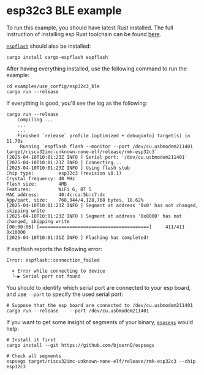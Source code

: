 # esp32c3 BLE example

To run this example, you should have latest Rust installed. The full instruction of installing esp Rust toolchain can be found [here](https://docs.esp-rs.org/book/installation/index.html).

[`espflash`](https://github.com/esp-rs/espflash) should also be installed:

```
cargo install cargo-espflash espflash
```

After having everything installed, use the following command to run the example:

```
cd examples/use_config/esp32c3_ble
cargo run --release
```

If everything is good, you'll see the log as the following:

```shell
cargo run --release  
    Compiling ...
    ...
    ...
    Finished `release` profile [optimized + debuginfo] target(s) in 11.70s
     Running `espflash flash --monitor --port /dev/cu.usbmodem211401 target/riscv32imc-unknown-none-elf/release/rmk-esp32c3`
[2025-04-10T10:01:23Z INFO ] Serial port: '/dev/cu.usbmodem211401'
[2025-04-10T10:01:23Z INFO ] Connecting...
[2025-04-10T10:01:23Z INFO ] Using flash stub
Chip type:         esp32c3 (revision v0.1)
Crystal frequency: 40 MHz
Flash size:        4MB
Features:          WiFi 6, BT 5
MAC address:       40:4c:ca:5b:c7:dc
App/part. size:    768,944/4,128,768 bytes, 18.62%
[2025-04-10T10:01:23Z INFO ] Segment at address '0x0' has not changed, skipping write
[2025-04-10T10:01:23Z INFO ] Segment at address '0x8000' has not changed, skipping write
[00:00:06] [========================================]     411/411     0x10000                                                                                             [2025-04-10T10:01:31Z INFO ] Flashing has completed!
```

If espflash reports the following error:

```
Error: espflash::connection_failed

  × Error while connecting to device
  ╰─▶ Serial port not found
```

You should to identify which serial port are connected to your esp board, and use `--port` to specify the used serial port:

```
# Suppose that the esp board are connected to /dev/cu.usbmodem211401
cargo run --release -- --port /dev/cu.usbmodem211401
```

If you want to get some insight of segments of your binary, [`espsegs`](https://github.com/bjoernQ/espsegs) would help:

```
# Install it first
cargo install --git https://github.com/bjoernQ/espsegs

# Check all segments
espsegs target/riscv32imc-unknown-none-elf/release/rmk-esp32c3 --chip esp32c3
```